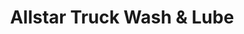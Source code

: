 ---
title: "Allstar Truck Wash & Lube"
url: /lubbock/allstar-truck-wash-and-lube/
shop: car repair
---